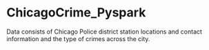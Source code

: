 # ChicagoCrime_Pyspark

Data consists of Chicago Police district station locations and contact information and the type of crimes across the city.
